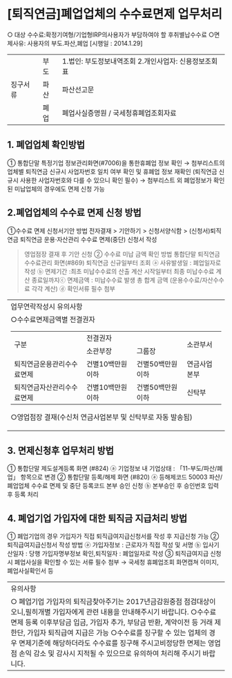 # [퇴직연금]폐업업체의 수수료면제 업무처리
○ 대상
수수료:확정기여형/기업형IRP의사용자가 부담하여야 할 후취별납수수료
○면제사유: 사용자의 부도.파산,폐업 [시행일 : 2014.1.29]

<table><tbody><tr>
<td rowspan="3">
징구서류
</td>
<td>
부도</td>
<td>1.법인: 부도정보내역조회
2.개인사업자: 신용정보조회표</td></tr><tr>
<td>
파산</td>
<td>
파산선고문</td></tr><tr>
<td>
폐업</td>
<td>
폐업사실증명원 / 국세청휴폐업조회자료</td></tr></tbody>
</table>


## 1. 폐업업체 확인방법
① 통합단말 특정기업 정보관리화면(#7006)을 통한휴폐업 정보 확인
→ 첨부리스트의 업체별 퇴직연금 신규시 사업자번호 일치 여부 확인 및 휴폐업 정보 재확인
(퇴직연금 신규시 사용한 사업자번호와 다를 수 있으니 확인 필수)
→ 첨부리스트 외 폐업정보가 확인된 미납업체의 경우에도 면제 신청 가능
## 2.폐업업체의 수수료 면제 신청 방법
①수수료 면제 신청서기안 방법
전자결재 > 기안하기 > 신청서양식함 > (신청서)퇴직연금
퇴직연금 운용·자산관리 수수료 면제(중단) 신청서 작성
> 영업점장 결재 후 기안 신청
② 수수료 미납 금액 확인 방법
통합단말 퇴직연금 수수료관리 화면(#869) 퇴직연금 신규일부터 조회
ⓐ 사유발생일 : 폐업일자로 작성
ⓑ 면제기간 :최초 미납수수료의 산출 계산 시작일부터 최종 미납수수료 계산 종료일까지ⓒ 면제금액 : 미납수수료 발생 총 합계 금액 (운용수수료/자산수수료 각각 계산)
ⓓ 확인서류 필수 첨부

<table><tbody><tr>
<td>
업무연락작성시 유의사항</td></tr><tr>
<td>○수수료면제금액별 전결권자

<table><tbody><tr><td rowspan="2">구분</td><td colspan="2">전결권자</td><td rowspan="2">소관부서</td></tr><tr><td>소관부장</td><td>그룹장</td></tr><tr><td>퇴직연금운용관리수수료면제</td><td>건별10백만원이하</td><td>건별50백만원이하</td><td>연금사업본부</td></tr><tr><td>퇴직연금자산관리수수료면제</td><td>건별10백만원이하</td><td>건별50백만원이하</td><td>신탁부</td></tr></tbody>
</table>


○영업점장 결재(수신처 연금사업본부 및 신탁부로 자동 발송됨)</td></tr></tbody>
</table>


## 3. 면제신청후 업무처리 방법
① 통합단말 제도설계등록 화면 (#824)
ⓐ 기업정보 내 기업상태 : 「11-부도/파산/폐업」 항목으로 변경
② 통합단말 등록/해제 화면 (#820)
ⓐ 등해제코드 50003 파산/폐업업체 수수료 면제 및 중단 등록코드 본부 승인 신청
ⓑ 본부승인 후 승인번호 입력 후 등록 처리
## 4. 폐업기업 가입자에 대한 퇴직금 지급처리 방법
① 폐업기업의 경우
가입자가 직접 퇴직급여지급신청서를 작성 후 지급신청 가능
② 퇴직급여지급신청서 작성 방법
ⓐ 가입자정보 : 근로자가 직접 작성 및 서명
ⓑ 입사기산일자 : 당행 가입자명부정보 확인,퇴직일자 : 폐업일자로 작성
③ 퇴직급여지급 신청 시 폐업사실을 확인할 수 있는 서류 필수 첨부
→ 국세청 휴폐업조회 화면캡쳐 이미지, 폐업사실확인서 등

<table><tbody><tr>
<td>
유의사항</td></tr><tr>
<td>○ 폐업기업 가입자의 퇴직금찾아주기는 2017년금감원중점 점검대상이오니,필히개별 가입자에게 관련 내용을 안내해주시기 바랍니다.
○수수료 면제 등록 이후부담금 입금, 가입자 추가, 부담금 반환, 계약이전 등 거래 제한단, 가입자 퇴직급여 지급은 가능
○수수료를 징구할 수 있는 업체의 경우 면제기준에 해당하더라도 수수료를 징구해 주시고비정당한 면제는 영업점 손익 감소 및 감사시 지적될 수 있으므로 유의하여 처리해 주시기 바랍니다.</td></tr></tbody>
</table>



